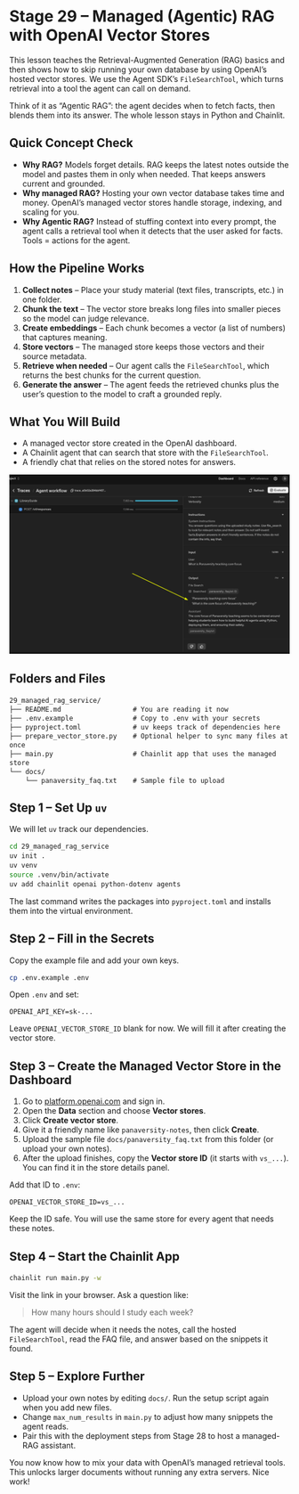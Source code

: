 # Stage 29 – Managed (Agentic) RAG with OpenAI Vector Stores

This lesson teaches the Retrieval-Augmented Generation (RAG) basics and then shows how to skip running your own database by using OpenAI’s hosted vector stores. We use the Agent SDK’s `FileSearchTool`, which turns retrieval into a tool the agent can call on demand. 

Think of it as “Agentic RAG”: the agent decides when to fetch facts, then blends them into its answer. The whole lesson stays in Python and Chainlit.

## Quick Concept Check

- **Why RAG?** Models forget details. RAG keeps the latest notes outside the model and pastes them in only when needed. That keeps answers current and grounded.
- **Why managed RAG?** Hosting your own vector database takes time and money. OpenAI’s managed vector stores handle storage, indexing, and scaling for you.
- **Why Agentic RAG?** Instead of stuffing context into every prompt, the agent calls a retrieval tool when it detects that the user asked for facts. Tools = actions for the agent.

## How the Pipeline Works

1. **Collect notes** – Place your study material (text files, transcripts, etc.) in one folder.
2. **Chunk the text** – The vector store breaks long files into smaller pieces so the model can judge relevance.
3. **Create embeddings** – Each chunk becomes a vector (a list of numbers) that captures meaning.
4. **Store vectors** – The managed store keeps those vectors and their source metadata.
5. **Retrieve when needed** – Our agent calls the `FileSearchTool`, which returns the best chunks for the current question.
6. **Generate the answer** – The agent feeds the retrieved chunks plus the user’s question to the model to craft a grounded reply.

## What You Will Build

- A managed vector store created in the OpenAI dashboard.
- A Chainlit agent that can search that store with the `FileSearchTool`.
- A friendly chat that relies on the stored notes for answers.

![Trace](./trace.png)

## Folders and Files

```
29_managed_rag_service/
├── README.md                  # You are reading it now
├── .env.example               # Copy to .env with your secrets
├── pyproject.toml             # uv keeps track of dependencies here
├── prepare_vector_store.py    # Optional helper to sync many files at once
├── main.py                    # Chainlit app that uses the managed store
└── docs/
    └── panaversity_faq.txt    # Sample file to upload
```

## Step 1 – Set Up `uv`

We will let `uv` track our dependencies.

```bash
cd 29_managed_rag_service
uv init .
uv venv
source .venv/bin/activate
uv add chainlit openai python-dotenv agents
```

The last command writes the packages into `pyproject.toml` and installs them into the virtual environment.

## Step 2 – Fill in the Secrets

Copy the example file and add your own keys.

```bash
cp .env.example .env
```

Open `.env` and set:

```
OPENAI_API_KEY=sk-...
```

Leave `OPENAI_VECTOR_STORE_ID` blank for now. We will fill it after creating the vector store.

## Step 3 – Create the Managed Vector Store in the Dashboard

1. Go to [platform.openai.com](https://platform.openai.com/) and sign in.
2. Open the **Data** section and choose **Vector stores**.
3. Click **Create vector store**.
4. Give it a friendly name like `panaversity-notes`, then click **Create**.
5. Upload the sample file `docs/panaversity_faq.txt` from this folder (or upload your own notes).
6. After the upload finishes, copy the **Vector store ID** (it starts with `vs_...`). You can find it in the store details panel.

Add that ID to `.env`:

```
OPENAI_VECTOR_STORE_ID=vs_...
```

Keep the ID safe. You will use the same store for every agent that needs these notes.

## Step 4 – Start the Chainlit App

```bash
chainlit run main.py -w
```

Visit the link in your browser. Ask a question like:

> How many hours should I study each week?

The agent will decide when it needs the notes, call the hosted `FileSearchTool`, read the FAQ file, and answer based on the snippets it found.

## Step 5 – Explore Further

- Upload your own notes by editing `docs/`. Run the setup script again when you add new files.
- Change `max_num_results` in `main.py` to adjust how many snippets the agent reads.
- Pair this with the deployment steps from Stage 28 to host a managed-RAG assistant.

You now know how to mix your data with OpenAI’s managed retrieval tools. This unlocks larger documents without running any extra servers. Nice work!
